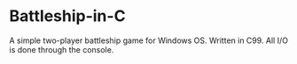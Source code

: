 # Battleship-in-C
A simple two-player battleship game for Windows OS. Written in C99. All I/O is done through the console.
